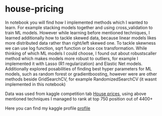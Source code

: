 # house-pricing

  In notebook you will find how I implemented methods which I wanted to learn. For example stacking models together and using cross_validation to train ML models. However while learning before mentioned techniques, I learned additionally how to tackle skewed data, because linear models likes more distributed data rather than right/left skewed one. To tackle skewness we can use log function, sqrt function or box cox transformation. While thinking of which ML models I could choose, I found out about robustscaller method which makes models more robust to outliers, for example I implemented it with Lasso (R1 regularization) and Elastic Net models. Additionally explored posabilities of finding best hyper parameters for ML models, such as random forest or gradientboosting, however were are other methods beside GridSearchCV, for example RandomizedSearchCV (it wasnt implemented in this notebook)
  
  Data was used from kaggle competition tab [House prices](https://www.kaggle.com/c/house-prices-advanced-regression-techniques), using above mentioned techniques I managed to rank at top 750 position out of 4400+
  
  Here you can find my kaggle profile [profile](https://www.kaggle.com/maxi13)
